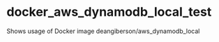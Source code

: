 docker_aws_dynamodb_local_test
==============================

Shows usage of Docker image deangiberson/aws_dynamodb_local
